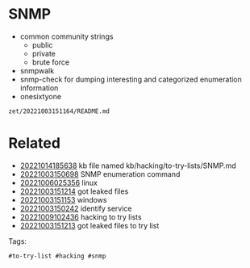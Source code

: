 # SNMP
- common community strings
  - public
  - private
  - brute force
- snmpwalk
- snmp-check for dumping interesting and categorized enumeration information
- onesixtyone

` zet/20221003151164/README.md `

# Related

- [20221014185638](/zet/20221014185638/README.md) kb file named kb/hacking/to-try-lists/SNMP.md
- [20221003150698](/zet/20221003150698/README.md) SNMP enumeration command
- [20221006025356](/zet/20221006025356/README.md) linux
- [20221003151214](/zet/20221003151214/README.md) got leaked files
- [20221003151153](/zet/20221003151153/README.md) windows
- [20221003150242](/zet/20221003150242/README.md) identify service
- [20221009102436](/zet/20221009102436/README.md) hacking to try lists
- [20221003151213](/zet/20221003151213/README.md) got leaked files to try list

Tags:

    #to-try-list #hacking #snmp

